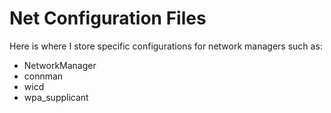 # Net Configuration Files

Here is where I store specific configurations for network managers such as:
- NetworkManager
- connman
- wicd
- wpa_supplicant
